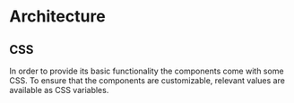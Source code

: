 # Architecture

## CSS

In order to provide its basic functionality the components come with some CSS. To ensure that the components are customizable, relevant values are available as CSS variables.
